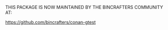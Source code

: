 THIS PACKAGE IS NOW MAINTAINED BY THE BINCRAFTERS COMMUNITY AT:

https://github.com/bincrafters/conan-gtest

